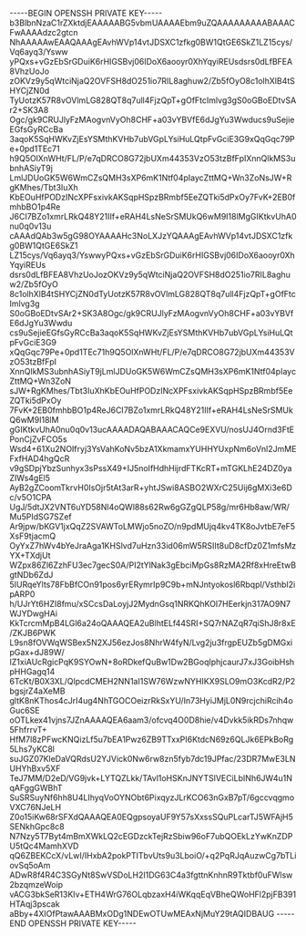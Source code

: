 -----BEGIN OPENSSH PRIVATE KEY-----
b3BlbnNzaC1rZXktdjEAAAAABG5vbmUAAAAEbm9uZQAAAAAAAAABAAACFwAAAAdzc2gtcn
NhAAAAAwEAAQAAAgEAvhWVp14vtJDSXC1zfkg0BW1QtGE6SkZ1LZ15cys/Vq6ayq3/Ysww
yPQxs+vGzEbSrGDuiK6rHIGSBvj06IDoX6aooyr0XhYqyiREUsdsrs0dLfBFEA8VhzUoJo
zOKVz9y5qWtciNjaQ2OVFSH8dO251io7RIL8aghuw2/Zb5fOyO8c1olhXlB4tSHYCjZN0d
TyUotzK57R8vOVlmLG828QT8q7ull4FjzQpT+gOfFtcImlvg3gS0oGBoEDtvSAr2+SK3A8
Ogc/gk9CRUJlyFzMAogvnVyOh8CHF+a03vYBVfE6dJgYu3Wwducs9uSejieEGfsGyRCcBa
3aqoK5SqHWKvZjEsYSMthKVHb7ubVGpLYsiHuLQtpFvGciE3G9xQqGqc79Pe+0pd1TEc71
h9Q5OlXnWHt/FL/P/e7qDRCO8G72jbUXm44353VzO53tzBfFpIXnnQlkMS3ubnhASiyT9j
LmlJDUoGK5W6WmCZsQMH3sXP6mK1Ntf04pIaycZttMQ+Wn3ZoNsJW+RgKMhes/Tbt3IuXh
KbEOuHfPODzINcXPFsxivkAKSqpHSpzBRmbf5EeZQTki5dPxOy7FvK+2EB0fmhbBO1p4Re
J6CI7BZo1xmrLRkQ48Y21IIf+eRAH4LsNeSrSMUkQ6wM9I18lMgGIKtkvUhA0nu0q0v13u
cAAAdQAb3w5gG98OYAAAAHc3NoLXJzYQAAAgEAvhWVp14vtJDSXC1zfkg0BW1QtGE6SkZ1
LZ15cys/Vq6ayq3/YswwyPQxs+vGzEbSrGDuiK6rHIGSBvj06IDoX6aooyr0XhYqyiREUs
dsrs0dLfBFEA8VhzUoJozOKVz9y5qWtciNjaQ2OVFSH8dO251io7RIL8aghuw2/Zb5fOyO
8c1olhXlB4tSHYCjZN0dTyUotzK57R8vOVlmLG828QT8q7ull4FjzQpT+gOfFtcImlvg3g
S0oGBoEDtvSAr2+SK3A8Ogc/gk9CRUJlyFzMAogvnVyOh8CHF+a03vYBVfE6dJgYu3Wwdu
cs9uSejieEGfsGyRCcBa3aqoK5SqHWKvZjEsYSMthKVHb7ubVGpLYsiHuLQtpFvGciE3G9
xQqGqc79Pe+0pd1TEc71h9Q5OlXnWHt/FL/P/e7qDRCO8G72jbUXm44353VzO53tzBfFpI
XnnQlkMS3ubnhASiyT9jLmlJDUoGK5W6WmCZsQMH3sXP6mK1Ntf04pIaycZttMQ+Wn3ZoN
sJW+RgKMhes/Tbt3IuXhKbEOuHfPODzINcXPFsxivkAKSqpHSpzBRmbf5EeZQTki5dPxOy
7FvK+2EB0fmhbBO1p4ReJ6CI7BZo1xmrLRkQ48Y21IIf+eRAH4LsNeSrSMUkQ6wM9I18lM
gGIKtkvUhA0nu0q0v13ucAAAADAQABAAACAQCe9EXVU/nosUJ4Ornd3FtEPonCjZvFCO5s
Wsd4+61Xu2NOIfryj3YsVahKoNv5bzA1XkmamxYUHHYUxpNm6oVnl2JmMEFxfHAD4hgQcR
v9gSDpjYbzSunhyx3sPssX49+IJ5noIfHdhHijrdFTKcRT+mTGKLhE24DZ0yaZIWs4gEl5
AyB2gZCoomTkrvH0IsOjr5tAt3arR+yhtJSwi8ASBO2WXrC25Uij6gMXi3e6Dc/v5O1CPA
UgJ/5dtJX2VNT6uYD58Nl4oQWl88s62Rw6gGZgQLP58g/mr6Hb8aw/WR/Mu5PIdSG7SZef
Ar9jpw/bKGV1jxQqZ2SVAWToLMWjo5noZO/n9pdMUjq4kv4TK8oJvtbE7eF5XsF9tjacmQ
OyYxZ7hWv4bYeJraAga1KHSlvd7uHzn33id06mW5RSIIt8uD8cfDz0Z1mfsMzYX+TXdjUt
WZpx86Zl6ZzhFU3ec7gecS0A/PI2tYlNak3gEbciMpGs8RzMA2Rf8xHreEtwBgtNDb6ZdJ
5IURqeYlts78FbBfCOn91pos6yrERymrIp9C9b+mNJntyokosl6Rbqpl/VsthbI2ipARP0
h/UJrYt6HZI8fmu/xSCcsDaLoyjJ2MydnGsq1NRKQhKOI7HEerkjn317AO9N7WJYDwgHAi
KkTcrcmMpB4LGl6a24oQAAAQEA2uBlhtELf44SRI+SQ7rNAZqR7qiShJ8r8xE/ZKJB6PWK
L9sn8fOVWqWSBex5N2XJ56ezJos8NhrW4fyN/Lvg2ju3frgpEUZb5gDMGxipGax+dJ89W/
IZ1xiAUcRgicPqK9SYOwN+8oRDkefQuBw1Dw2BGoqIphjcaurJ7xJ3GoibHshpHHGagq14
6TcKt/B0X3XL/QlpcdCMEH2NN1aI1SW76WzwNYHIKX9SLO9mO3KcdR2/P2bgsjrZ4aXeMB
gltK8nKThos4cJrI4ug4NhTGOCOeizrRkSxYU/In73HyiJMjL0N9rcjchiRcih4oGuc6SE
oOTLkex41vjns7JZnAAAAQEA6aam3/ofcvq4O0D8hie/v4Dvkk5ikRDs7nhqw5FhfrrvT+
HfM7l8zPFwcKNQizLf5u7bEA1Pwz6ZB9TTxxPI6KtdcN69z6QLJk6EPkBoRg5Lhs7yKC8l
suJGZ07KleDaVQRdsU2YJVick0Nw6rw8zn5fyb7dc19JPfac/23DR7MwE3LNUHYhBxv5XF
TeJ7MM/D2eD/VG9jvk+LYTQZLkk/TAvl1oHSKnJNYTSlVECiLbINh6JW4u1NqAFggGWBhT
SuSRSuyNf6hh8U4LIhyqVoOYNObt6PixqyzJLrKCO63nGxB7pT/6gccvqgmoVXC76NJeLH
Z0o15iKw68rSFXdQAAAQEA0EQgpsoyaUF9Y57sXxssSQuPLcarTJ5WFAjH5SENkhGpc8c8
N7Nzy5T7Byt4mBmXWkLQ2cEGDzckTejRzSbiw96oF7ubQOEkLzYwKnZDPU5tQc4MamhXVD
qQ6ZBEKCcX/vLwI/IHxbA2pokPTITbvUts9u3LboiO/+q2PqRJqAuzwCg7bTLiovSq5oAm
ADwR8f4R4C3SGyNt8SwVSDoLH2I1DG63C4a3fgttnKnhnR9Tktbf0uFWlsw2bzqmzeWoip
vACG3bkSeR13KIv+ETH4WrG76OLqbzaxH4iWKqqEqVBheQWoHFl2pjFB391HTAqj3pscak
aBby+4XIOfPtawAAABMxODg1NDEwOTUwMEAxNjMuY29tAQIDBAUG
-----END OPENSSH PRIVATE KEY-----
